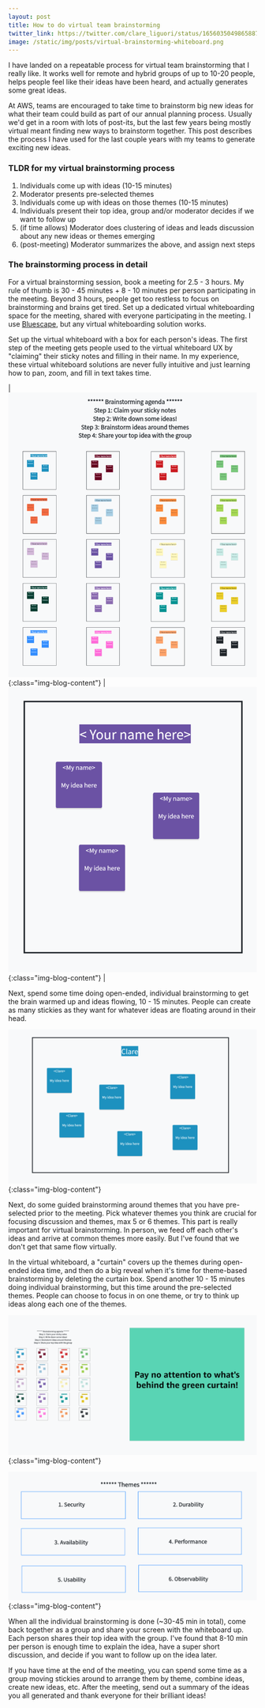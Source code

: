 ```yaml
---
layout: post
title: How to do virtual team brainstorming
twitter_link: https://twitter.com/clare_liguori/status/1656035049865887744
image: /static/img/posts/virtual-brainstorming-whiteboard.png
---
```


I have landed on a repeatable process for virtual team brainstorming that I really like.
It works well for remote and hybrid groups of up to 10-20 people, helps people feel like
their ideas have been heard, and actually generates some great ideas.

At AWS, teams are encouraged to take time to brainstorm big new ideas for what their team
could build as part of our annual planning process.
Usually we'd get in a room with lots of post-its, but the last few years being mostly virtual
meant finding new ways to brainstorm together. This post describes the process I have used
for the last couple years with my teams to generate exciting new ideas.

### TLDR for my virtual brainstorming process

1. Individuals come up with ideas (10-15 minutes)
2. Moderator presents pre-selected themes
3. Individuals come up with ideas on those themes (10-15 minutes)
4. Individuals present their top idea, group and/or moderator decides if we want to follow up
5. (if time allows) Moderator does clustering of ideas and leads discussion about any new ideas or themes emerging
6. (post-meeting) Moderator summarizes the above, and assign next steps

### The brainstorming process in detail

For a virtual brainstorming session, book a meeting for 2.5 - 3 hours.
My rule of thumb is 30 - 45 minutes + 8 - 10 minutes per person participating in the meeting.
Beyond 3 hours, people get too restless to focus on brainstorming and brains get tired.
Set up a dedicated virtual whiteboarding space for the meeting,
shared with everyone participating in the meeting.
I use [Bluescape](https://www.bluescape.com/), but any virtual whiteboarding solution works.

Set up the virtual whiteboard with a box for each person's ideas.
The first step of the meeting gets people used to the virtual whiteboard UX by "claiming" their sticky notes and filling in their name.
In my experience, these virtual whiteboard solutions are never fully intuitive and just learning how to pan, zoom, and fill in text takes time.

| ![](/static/img/posts/virtual-brainstorming-whiteboard.png){:class="img-blog-content"} | ![](/static/img/posts/virtual-brainstorming-whiteboard-individual.png){:class="img-blog-content"} |

Next, spend some time doing open-ended, individual brainstorming to get the brain warmed up and ideas flowing, 10 - 15 minutes.
People can create as many stickies as they want for whatever ideas are floating around in their head.

![](/static/img/posts/virtual-brainstorming-whiteboard-stickies.png){:class="img-blog-content"}

Next, do some guided brainstorming around themes that you have pre-selected prior to the meeting.
Pick whatever themes you think are crucial for focusing discussion and themes, max 5 or 6 themes.
This part is really important for virtual brainstorming.
In person, we feed off each other's ideas and arrive at common themes more easily.
But I've found that we don't get that same flow virtually.

In the virtual whiteboard, a "curtain" covers up the themes during open-ended idea time,
and then do a big reveal when it's time for theme-based brainstorming by deleting the curtain box.
Spend another 10 - 15 minutes doing individual brainstorming,
but this time around the pre-selected themes.
People can choose to focus in on one theme, or try to think up ideas along each one of the themes.

![](/static/img/posts/virtual-brainstorming-whiteboard-agenda.png){:class="img-blog-content"}

![](/static/img/posts/virtual-brainstorming-whiteboard-themes.png){:class="img-blog-content"}

When all the individual brainstorming is done (~30-45 min in total),
come back together as a group and share your screen with the whiteboard up.
Each person shares their top idea with the group.
I've found that 8-10 min per person is enough time to explain the idea,
have a super short discussion, and decide if you want to follow up on the idea later.

If you have time at the end of the meeting, you can spend some time as a group
moving stickies around to arrange them by theme, combine ideas, create new ideas, etc.
After the meeting, send out a summary of the ideas you all generated
and thank everyone for their brilliant ideas!
